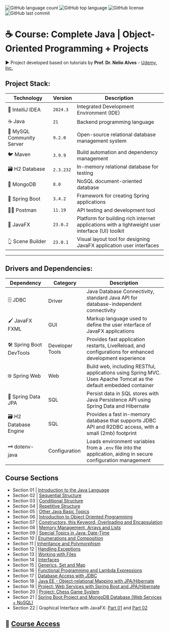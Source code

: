 ![GitHub language count](https://img.shields.io/github/languages/count/souzafcharles/Complete-Java-Object-Oriented-Programming-and-Projects)
![GitHub top language](https://img.shields.io/github/languages/top/souzafcharles/Complete-Java-Object-Oriented-Programming-and-Projects)
![GitHub license](https://img.shields.io/github/license/souzafcharles/Complete-Java-Object-Oriented-Programming-and-Projects)
![GitHub last commit](https://img.shields.io/github/last-commit/souzafcharles/Complete-Java-Object-Oriented-Programming-and-Projects)


# ☕ Course: Complete Java | Object-Oriented Programming + Projects

▶️ Project developed based on tutorials by **Prof. Dr. Nelio Alves** - [Udemy, Inc.](https://www.udemy.com/)

## Project Stack:
| Technology                | Version   | Description                                                                                     |
|---------------------------|-----------|-------------------------------------------------------------------------------------------------|
| 📐 IntelliJ IDEA          | `2024.3`  | Integrated Development Environment (IDE)                                                        |
| ☕ Java                   | `21`      | Backend programming language                                                                    |
| 🐬 MySQL Community Server | `9.2.0`   | Open-source relational database management system                                               |
| 🐦 Maven                  | `3.9.9`   | Build automation and dependency management                                                      |
| 🗃️ H2 Database            | `2.3.232` | In-memory relational database for testing                                                       |
| 🍃 MongoDB                | `8.0`     | NoSQL document-oriented database                                                                |
| 🌱 Spring Boot            | `3.4.2`   | Framework for creating Spring applications                                                      |
| 👩‍🚀 Postman                | `11.19`   | API testing and development tool                                                                |
| 🎨 JavaFX                 | `23.0.2`  | Platform for building rich internet applications with a lightweight user interface (UI) toolkit |
| 👆 Scene Builder          | `23.0.1`  | Visual layout tool for designing JavaFX application user interfaces                              |

***

## Drivers and Dependencies:
| Dependency               | Category        | Description                                                                                                                                  |
|--------------------------|-----------------|----------------------------------------------------------------------------------------------------------------------------------------------|
| 🗄️ JDBC                  | Driver          | Java Database Connectivity, standard Java API for database-independent connectivity                                                          |
| 🖌️ JavaFX FXML          | GUI             | Markup language used to define the user interface of JavaFX applications                                                                     |
| 🛠️ Spring Boot DevTools | Developer Tools | Provides fast application restarts, LiveReload, and configurations for enhanced development experience                                       |
| 🌐 Spring Web           | Web             | Build web, including RESTful, applications using Spring MVC. Uses Apache Tomcat as the default embedded container                            |
| 💾 Spring Data JPA      | SQL             | Persist data in SQL stores with Java Persistence API using Spring Data and Hibernate                                                         |
| 🗃️ H2 Database Engine   | SQL             | Provides a fast in-memory database that supports JDBC API and R2DBC access, with a small (2mb) footprint                                     |
| 🗝️ dotenv-java          | Configuration   | Loads environment variables from a `.env` file into the application, aiding in secure configuration management                               |

## Course Sections

- Section 01 | [Introduction to the Java Language](https://github.com/souzafcharles/Complete-Java-Object-Oriented-Programming-and-Projects/tree/main/Section_A1_Introduction_to_the_Java_Language)
- Section 02 | [Sequential Structure](https://github.com/souzafcharles/Complete-Java-Object-Oriented-Programming-and-Projects/tree/main/Section_B2_Sequential_Structure)
- Section 03 | [Conditional Structure](https://github.com/souzafcharles/Complete-Java-Object-Oriented-Programming-and-Projects/tree/main/Section_C3_Conditional_Structure)
- Section 04 | [Repetitive Structure](https://github.com/souzafcharles/Complete-Java-Object-Oriented-Programming-and-Projects/tree/main/Section_D4_Repetitive_Structure)
- Section 05 | [Other Java Basic Topics](https://github.com/souzafcharles/Complete-Java-Object-Oriented-Programming-and-Projects/tree/main/Section_E5_Other_Java_Basic_Topics)
- Section 06 | [Introduction to Object Oriented Programming](https://github.com/souzafcharles/Complete-Java-Object-Oriented-Programming-and-Projects/tree/main/Section_F6_Introduction_to_Object_Oriented_Programming)
- Section 07 | [Constructors, this Keyword, Overloading and Encapsulation](https://github.com/souzafcharles/Complete-Java-Object-Oriented-Programming-and-Projects/tree/main/Section_G7_Constructors_This_keyword_Overloading_Encapsulation)
- Section 08 | [Memory Management, Arrays and Lists](https://github.com/souzafcharles/Complete-Java-Object-Oriented-Programming-and-Projects/tree/main/Section_H8_Memory_Management_Arrays_and_Lists)
- Section 09 | [Special Topics in Java: Date-Time](https://github.com/souzafcharles/Complete-Java-Object-Oriented-Programming-and-Projects/tree/main/Section_I9_Special_Topics_in_Java_Date_Time)
- Section 10 | [Enumerations and Composition](https://github.com/souzafcharles/Complete-Java-Object-Oriented-Programming-and-Projects/tree/main/Section_J10_Enumerations_and_Composition)
- Section 11 | [Inheritance and Polymorphism](https://github.com/souzafcharles/Complete-Java-Object-Oriented-Programming-and-Projects/tree/main/Section_K11_Inheritance_and_Polymorphism)
- Section 12 | [Handling Exceptions](https://github.com/souzafcharles/Complete-Java-Object-Oriented-Programming-and-Projects/tree/main/Section_L12_Handling_Exceptions)
- Section 13 | [Working with Files](https://github.com/souzafcharles/Complete-Java-Object-Oriented-Programming-and-Projects/tree/main/Section_M13_Working_with_Files)
- Section 14 | [Interfaces](https://github.com/souzafcharles/Complete-Java-Object-Oriented-Programming-and-Projects/tree/main/Section_N14_Interfaces)
- Section 15 | [Generics, Set and Map](https://github.com/souzafcharles/Complete-Java-Object-Oriented-Programming-and-Projects/tree/main/Section_O15_Generics_Set_and_Map)
- Section 16 | [Functional Programming and Lambda Expressions](https://github.com/souzafcharles/Complete-Java-Object-Oriented-Programming-and-Projects/tree/main/Section_P16_Functional_Programming_and_Lambda_Expressions)
- Section 17 | [Database Access with JDBC](https://github.com/souzafcharles/Complete-Java-Object-Oriented-Programming-and-Projects/tree/main/Section_Q17_Database_Access_with_JDBC)
- Section 18 | [Java EE - Object-relational Mapping with JPA/Hibernate](https://github.com/souzafcharles/Complete-Java-Object-Oriented-Programming-and-Projects/tree/main/Section_R18_Java_EE_Object_Relational_Mapping_with_JPA_Hibernate)
- Section 19 | [Project: Web Services with Spring Boot and JPA/Hibernate](https://github.com/souzafcharles/Complete-Java-Object-Oriented-Programming-and-Projects/tree/main/Section_S19_Project_Web_Services_with_Spring_Boot_and_JPA_Hibernate/webServices)
- Section 20 | [Project: Chess Game System](https://github.com/souzafcharles/Complete-Java-Object-Oriented-Programming-and-Projects/tree/main/Section_T20_Project_Chess_Game_System/ChessGameSystem)
- Section 21 | [Spring Boot Project and MongoDB Database (Web Services + NoSQL)](https://github.com/souzafcharles/Complete-Java-Object-Oriented-Programming-and-Projects/tree/main/Section_U21_SpringMongoDB_NoSQL_WebServices/mongoDBSpringBoot)
- Section 22 | Graphical Interface with JavaFX: [Part 01](https://github.com/souzafcharles/Complete-Java-Object-Oriented-Programming-and-Projects/tree/main/Section_V22_Graphical_Interface_with_JavaFX-Part-01/GraphicalApp) and [Part 02](https://github.com/souzafcharles/Complete-Java-Object-Oriented-Programming-and-Projects/tree/main/Section_V22_Graphical_Interface_with_JavaFX-Part-02/GraphicalApp)

## 🔗 [Course Access](https://www.udemy.com/course/java-curso-completo/)
